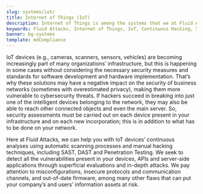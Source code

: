 ```yaml
---
slug: systems/iot/
title: Internet of Things (IoT)
description: Internet of Things is among the systems that we at Fluid Attacks help you evaluate to detect security vulnerabilities that you can subsequently remediate.
keywords: Fluid Attacks, Internet of Things, IoT, Continuous Hacking, Security, System, Ethical Hacking, Pentesting
banner: bg-systems
template: mdCompliance
---
```


<div class="paragraph fw3 f3 lh-2">

IoT devices (e.g., cameras, scanners, sensors, vehicles) are becoming
increasingly part of many organizations’ infrastructure, but this is
happening in some cases without considering the necessary security
measures and standards for software development and hardware
implementation. That’s why these solutions may have a negative impact on
the security of business networks (sometimes with overestimated
privacy), making them more vulnerable to cybersecurity threats. If
hackers succeed in breaking into just one of the intelligent devices
belonging to the network, they may also be able to reach other connected
objects and even the main server. So, security assessments must be
carried out on each device present in your infrastructure and on each
new incorporation; this is in addition to what has to be done on your
network.

</div>

<div class="paragraph fw3 f3 lh-2">

Here at Fluid Attacks, we can help you with IoT devices’ continuous
analyses using automatic scanning processes and manual hacking
techniques, including SAST, DAST and Penetration Testing. We seek to
detect all the vulnerabilities present in your devices, APIs and
server-side applications through superficial evaluations and in-depth
attacks. We pay attention to misconfigurations, insecure protocols and
communication channels, and out-of-date firmware, among many other flaws
that can put your company’s and users’ information assets at risk.

</div>